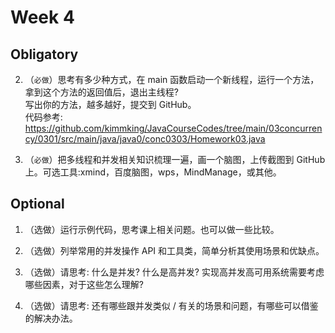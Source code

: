 # Week 4

## Obligatory

2. （`必做`）思考有多少种方式，在 main 函数启动一个新线程，运行一个方法，拿到这个方法的返回值后，退出主线程?   
写出你的方法，越多越好，提交到 GitHub。  
代码参考: https://github.com/kimmking/JavaCourseCodes/tree/main/03concurrency/0301/src/main/java/java0/conc0303/Homework03.java  

6. （`必做`）把多线程和并发相关知识梳理一遍，画一个脑图，上传截图到 GitHub 上。可选工具:xmind，百度脑图，wps，MindManage，或其他。


## Optional
1. （选做）运行示例代码，思考课上相关问题。也可以做一些比较。

3. （选做）列举常用的并发操作 API 和工具类，简单分析其使用场景和优缺点。

4. （选做）请思考: 什么是并发? 什么是高并发? 实现高并发高可用系统需要考虑哪些因素，对于这些怎么理解?

5. （选做）请思考: 还有哪些跟并发类似 / 有关的场景和问题，有哪些可以借鉴的解决办法。
